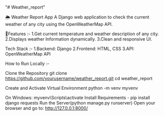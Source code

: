 "# Weather_report"

🌦️ Weather Report App A Django web application to check the current weather of any city using the OpenWeatherMap API.

🚀Features :-
1.Get current temperature and weather description of any city.
2.Displays weather Information dynamically. 
3.Clean and responsive UI.

Tech Stack :-
1.Backend: Django 
2.Frontend: HTML, CSS 
3.API: OpenWeatherMap API

How to Run Locally :-

Clone the Repository git clone https://github.com/yourusername/weather_report.git cd weather_report

Create and Activate Virtual Environment python -m venv myvenv

On Windows: myvenv\Scripts\activate
Install Requirements - pip install django requests
Run the Server(python manage.py runserver)
Open your browser and go to: http://127.0.0.1:8000/
